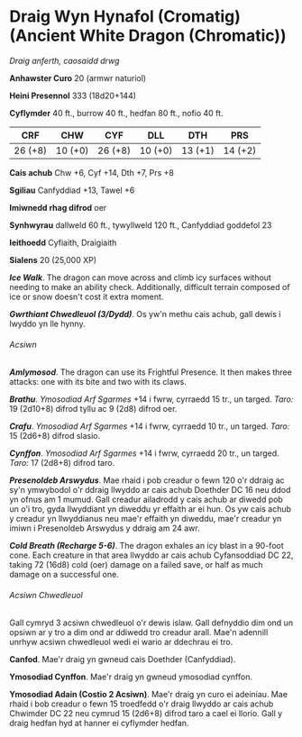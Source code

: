 # Draig Wyn Hynafol (Cromatig) (Ancient White Dragon (Chromatic))

*Draig anferth, caosaidd drwg*

**Anhawster Curo** 20 (armwr naturiol)

**Heini Presennol** 333 (18d20+144)

**Cyflymder** 40 ft., burrow 40 ft., hedfan 80 ft., nofio 40 ft.

| CRF     | CHW     | CYF     | DLL     | DTH     | PRS     |
|---------|---------|---------|---------|---------|---------|
| 26 (+8) | 10 (+0) | 26 (+8) | 10 (+0) | 13 (+1) | 14 (+2) |

**Cais achub** Chw +6, Cyf +14, Dth +7, Prs +8

**Sgiliau** Canfyddiad +13, Tawel +6

**Imiwnedd rhag difrod** oer

**Synhwyrau** dallweld 60 ft., tywyllweld 120 ft., Canfyddiad goddefol 23

**Ieithoedd** Cyfiaith, Draigiaith

**Sialens** 20 (25,000 XP)

***Ice Walk***. The dragon can move across and climb icy surfaces without needing to make an ability check. Additionally, difficult terrain composed of ice or snow doesn't cost it extra moment.

***Gwrthiant Chwedleuol (3/Dydd)***. Os yw'n methu cais achub, gall dewis i lwyddo yn lle hynny.

###### Acsiwn

***Amlymosod***. The dragon can use its Frightful Presence. It then makes three attacks: one with its bite and two with its claws.

***Brathu***. *Ymosodiad Arf Sgarmes* +14 i fwrw, cyrraedd 15 tr., un targed. *Taro:* 19 (2d10+8) difrod tyllu ac 9 (2d8) difrod oer.

***Crafu***. *Ymosodiad Arf Sgarmes* +14 i fwrw, cyrraedd 10 tr., un targed. *Taro:* 15 (2d6+8) difrod slasio.

***Cynffon***. *Ymosodiad Arf Sgarmes* +14 i fwrw, cyrraedd 20 tr., un targed. *Taro:* 17 (2d8+8) difrod taro.

***Presenoldeb Arswydus***. Mae rhaid i pob creadur o fewn 120 o'r ddraig ac sy'n ymwybodol o'r ddraig llwyddo ar cais achub Doethder DC 16 neu ddod yn ofnus am 1 mumud. Gall creadur ailadrodd y cais achub ar diwedd pob un o'i tro, gyda llwyddiant yn diweddu yr effaith ar ei hun. Os yw cais achub y creadur yn llwyddianus neu mae'r effaith yn diweddu, mae'r creadur yn imiwn i Presenoldeb Arswydus y ddraig am 24 awr.

***Cold Breath (Recharge 5-6)***. The dragon exhales an icy blast in a 90-foot cone. Each creature in that area llwyddo ar cais achub Cyfansoddiad DC 22, taking 72 (16d8) cold (oer) damage on a failed save, or half as much damage on a successful one.

###### Acsiwn Chwedleuol

Gall cymryd 3 acsiwn chwedleuol o'r dewis islaw. Gall defnyddio dim ond un opsiwn ar y tro a dim ond ar ddiwedd tro creadur arall. Mae'n adennill unrhyw acsiwn chwedleuol wedi ei wario ar ddechrau ei tro.

**Canfod**. Mae'r draig yn gwneud cais Doethder (Canfyddiad).

**Ymosodiad Cynffon**. Mae'r draig yn gwneud ymosodiad cynffon.

**Ymosodiad Adain (Costio 2 Acsiwn)**. Mae'r draig yn curo ei adeiniau. Mae rhaid i bob creadur o fewn 15 troedfedd o'r draig llwyddo ar cais achub Chwimder DC 22 neu cymrud 15 (2d6+8) difrod taro a cael ei llorio. Gall y draig hedfan hyd at hanner ei cyflymder hedfan.